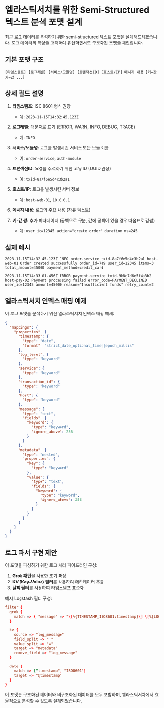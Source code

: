 # 엘라스틱서치를 위한 Semi-Structured 텍스트 분석 포맷 설계

최근 로그 데이터를 분석하기 위한 semi-structured 텍스트 포맷을 설계해드리겠습니다. 로그 데이터의 특성을 고려하여 유연하면서도 구조화된 포맷을 제안합니다.

## 기본 포맷 구조

```
[타임스탬프] [로그레벨] [서비스/모듈명] [트랜잭션ID] [호스트/IP] 메시지 내용 [키=값 키=값 ...]
```

## 상세 필드 설명

1. **타임스탬프**: ISO 8601 형식 권장
   - 예: `2023-11-15T14:32:45.123Z`

2. **로그레벨**: 대문자로 표기 (ERROR, WARN, INFO, DEBUG, TRACE)
   - 예: `INFO`

3. **서비스/모듈명**: 로그를 발생시킨 서비스 또는 모듈 이름
   - 예: `order-service`, `auth-module`

4. **트랜잭션ID**: 요청을 추적하기 위한 고유 ID (UUID 권장)
   - 예: `txid-8a7f6e5d4c3b2a1`

5. **호스트/IP**: 로그를 발생시킨 서버 정보
   - 예: `host-web-01`, `10.0.0.1`

6. **메시지 내용**: 로그의 주요 내용 (자유 텍스트)

7. **키-값 쌍**: 추가 메타데이터 (공백으로 구분, 값에 공백이 있을 경우 따옴표로 감쌈)
   - 예: `user_id=12345 action="create order" duration_ms=245`

## 실제 예시

```
2023-11-15T14:32:45.123Z INFO order-service txid-8a7f6e5d4c3b2a1 host-web-01 Order created successfully order_id=789 user_id=12345 items=3 total_amount=45000 payment_method=credit_card
```

```
2023-11-15T14:33:01.456Z ERROR payment-service txid-9b8c7d6e5f4a3b2 host-pay-02 Payment processing failed error_code=PAYMENT_DECLINED user_id=12345 amount=45000 reason="Insufficient funds" retry_count=2
```

## 엘라스틱서치 인덱스 매핑 예제

이 로그 포맷을 분석하기 위한 엘라스틱서치 인덱스 매핑 예제:

```json
{
  "mappings": {
    "properties": {
      "timestamp": {
        "type": "date",
        "format": "strict_date_optional_time||epoch_millis"
      },
      "log_level": {
        "type": "keyword"
      },
      "service": {
        "type": "keyword"
      },
      "transaction_id": {
        "type": "keyword"
      },
      "host": {
        "type": "keyword"
      },
      "message": {
        "type": "text",
        "fields": {
          "keyword": {
            "type": "keyword",
            "ignore_above": 256
          }
        }
      },
      "metadata": {
        "type": "nested",
        "properties": {
          "key": {
            "type": "keyword"
          },
          "value": {
            "type": "text",
            "fields": {
              "keyword": {
                "type": "keyword",
                "ignore_above": 256
              }
            }
          }
        }
      }
    }
  }
}
```

## 로그 파서 구현 제안

이 포맷을 파싱하기 위한 로그 처리 파이프라인 구성:

1. **Grok 패턴**을 사용한 초기 파싱
2. **KV (Key-Value) 필터**를 사용하여 메타데이터 추출
3. **날짜 필터**를 사용하여 타임스탬프 표준화

예시 Logstash 필터 구성:

```conf
filter {
  grok {
    match => { "message" => "\[%{TIMESTAMP_ISO8601:timestamp}\] \[%{LOGLEVEL:log_level}\] \[%{DATA:service}\] \[%{DATA:transaction_id}\] \[%{DATA:host}\] %{GREEDYDATA:log_message}" }
  }
  
  kv {
    source => "log_message"
    field_split => " "
    value_split => "="
    target => "metadata"
    remove_field => "log_message"
  }
  
  date {
    match => ["timestamp", "ISO8601"]
    target => "@timestamp"
  }
}
```

이 포맷은 구조화된 데이터와 비구조화된 데이터를 모두 포함하며, 엘라스틱서치에서 효율적으로 분석할 수 있도록 설계되었습니다.